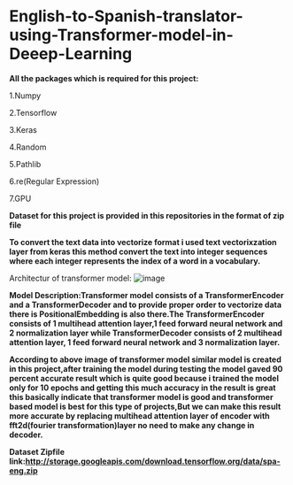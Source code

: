 # English-to-Spanish-translator-using-Transformer-model-in-Deeep-Learning

**All the packages which is required for this project:**

1.Numpy

2.Tensorflow 

3.Keras

4.Random

5.Pathlib

6.re(Regular Expression)

7.GPU

**Dataset for this project is provided in this repositories in the format of zip file**

**To convert the text data into vectorize format i used text vectorixzation layer from keras this method convert the text into integer sequences where each integer represents the index of a word in a vocabulary.** 


Architectur of transformer model:
![image](https://user-images.githubusercontent.com/93418572/142771401-e0e16e73-682d-43ba-9811-993330cb97c7.png)


**Model Description:Transformer model consists of a TransformerEncoder and a TransformerDecoder and to provide proper order to vectorize data there is PositionalEmbedding  is also there.The TransformerEncoder consists of 1 multihead attention layer,1 feed forward neural network and 2 normalization layer while TransformerDecoder consists of 2 multihead attention layer, 1 feed forward neural network and 3 normalization layer.**


**According to above image of transformer model similar model is created in this project,after training the model during testing the model gaved 90 percent accurate result which is quite good because i trained the model only for 10 epochs and getting this much accuracy in the result is great this basically indicate that transformer model is good and transformer based model is best for this type of projects,But we can make this result more accurate by replacing multihead attention layer of encoder with fft2d(fourier transformation)layer no need to make any change in decoder.**



**Dataset Zipfile link:http://storage.googleapis.com/download.tensorflow.org/data/spa-eng.zip**
